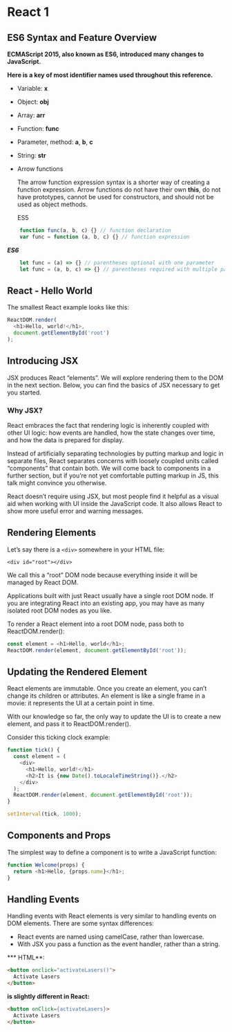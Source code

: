 # React 1

## ES6 Syntax and Feature Overview

**ECMAScript 2015, also known as ES6, introduced many changes to JavaScript.**

**Here is a key of most identifier names used throughout this reference.**

- Variable: **x**
- Object: **obj**
- Array: **arr**
- Function: **func**
- Parameter, method: **a**, **b**, **c**
- String: **str**

- Arrow functions

    The arrow function expression syntax is a shorter way of creating a function expression. Arrow functions do not have their own **this**, do not have prototypes, cannot be used for constructors, and should not be used as object methods.

    ES5

```js
    function func(a, b, c) {} // function declaration
    var func = function (a, b, c) {} // function expression

```

***ES6***

```js
    let func = (a) => {} // parentheses optional with one parameter
    let func = (a, b, c) => {} // parentheses required with multiple parameters

```

## React - Hello World

The smallest React example looks like this:

```js
ReactDOM.render(
  <h1>Hello, world!</h1>,
  document.getElementById('root')
);
```

## Introducing JSX

JSX produces React “elements”. We will explore rendering them to the DOM in the next section. Below, you can find the basics of JSX necessary to get you started.

### Why JSX?

React embraces the fact that rendering logic is inherently coupled with other UI logic: how events are handled, how the state changes over time, and how the data is prepared for display.

Instead of artificially separating technologies by putting markup and logic in separate files, React separates concerns with loosely coupled units called “components” that contain both. We will come back to components in a further section, but if you’re not yet comfortable putting markup in JS, this talk might convince you otherwise.

React doesn’t require using JSX, but most people find it helpful as a visual aid when working with UI inside the JavaScript code. It also allows React to show more useful error and warning messages.

## Rendering Elements

Let’s say there is a `<div>` somewhere in your HTML file:

`<div id="root"></div>`

We call this a “root” DOM node because everything inside it will be managed by React DOM.

Applications built with just React usually have a single root DOM node. If you are integrating React into an existing app, you may have as many isolated root DOM nodes as you like.

To render a React element into a root DOM node, pass both to ReactDOM.render():

```js
const element = <h1>Hello, world</h1>;
ReactDOM.render(element, document.getElementById('root'));
```

## Updating the Rendered Element

React elements are immutable. Once you create an element, you can’t change its children or attributes. An element is like a single frame in a movie: it represents the UI at a certain point in time.

With our knowledge so far, the only way to update the UI is to create a new element, and pass it to ReactDOM.render().

Consider this ticking clock example:

```js
function tick() {
  const element = (
    <div>
      <h1>Hello, world!</h1>
      <h2>It is {new Date().toLocaleTimeString()}.</h2>
    </div>
  );
  ReactDOM.render(element, document.getElementById('root'));
}

setInterval(tick, 1000);
```

## Components and Props

The simplest way to define a component is to write a JavaScript function:

```js
function Welcome(props) {
  return <h1>Hello, {props.name}</h1>;
}
```

## Handling Events

Handling events with React elements is very similar to handling events on DOM elements. There are some syntax differences:

- React events are named using camelCase, rather than lowercase.
- With JSX you pass a function as the event handler, rather than a string.

*** HTML**:

```html
<button onclick="activateLasers()">
  Activate Lasers
</button>
```

**is slightly different in React:**

```html
<button onClick={activateLasers}>
  Activate Lasers
</button>
```
